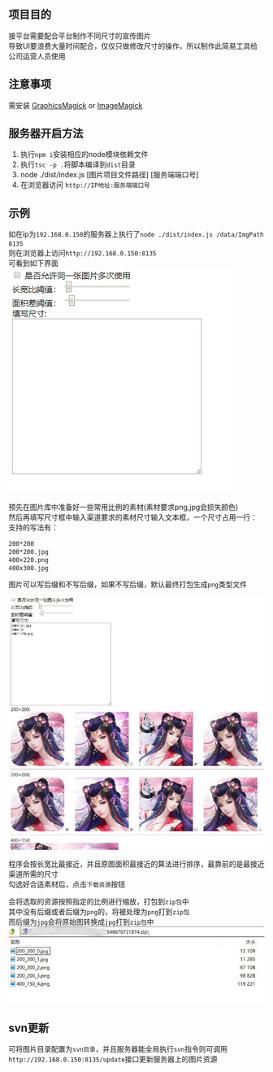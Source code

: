 ## 项目目的
接平台需要配合平台制作不同尺寸的宣传图片  
导致UI要浪费大量时间配合，仅仅只做修改尺寸的操作，所以制作此简易工具给公司运营人员使用  

## 注意事项
需安装 [GraphicsMagick](http://www.graphicsmagick.org/) or [ImageMagick](http://www.imagemagick.org/)

## 服务器开启方法
1. 执行`npm i`安装相应的node模块依赖文件
2. 执行`tsc -p .`将脚本编译到`dist`目录
3. node ./dist/index.js [图片项目文件路径] [服务端端口号]
4. 在浏览器访问 `http://IP地址:服务端端口号`  

## 示例
如在ip为`192.168.0.150`的服务器上执行了`node ./dist/index.js /data/ImgPath 8135`  
则在浏览器上访问`http://192.168.0.150:8135`  
可看到如下界面  
![image](assets/main.jpg)

预先在图片库中准备好一些常用比例的素材(素材要求png,jpg会损失颜色)  
然后再填写尺寸框中输入渠道要求的素材尺寸输入文本框，一个尺寸占用一行：
支持的写法有：
```
200*200
200*200.jpg
400×220.png
400x300.jpg
```
图片可以写后缀和不写后缀，如果不写后缀，默认最终打包生成`png`类型文件  

![image](assets/sample.jpg)

程序会按长宽比最接近，并且原图面积最接近的算法进行排序，最靠前的是最接近渠道所需的尺寸  
勾选好合适素材后，点击`下载资源`按钮

会将选取的资源按照指定的比例进行缩放，打包到`zip包`中  
其中没有后缀或者后缀为`png`的，将被处理为`png`打到`zip包`  
而后缀为`jpg`会将原始图转换成`jpg`打到`zip包`中  
![image](assets/zip.jpg)

## svn更新
可将图片目录配置为`svn目录`，并且服务器能全局执行`svn`指令则可调用  
`http://192.168.0.150:8135/update`接口更新服务器上的图片资源